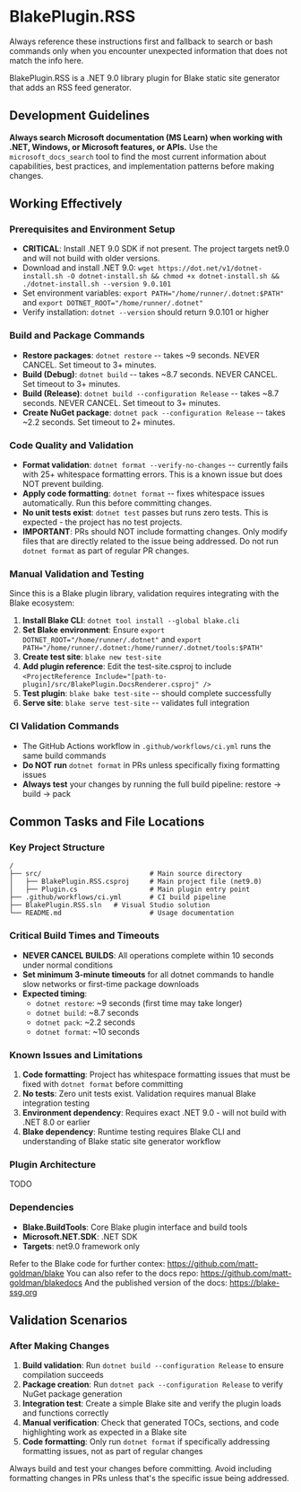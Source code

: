 # BlakePlugin.RSS

Always reference these instructions first and fallback to search or bash commands only when you encounter unexpected information that does not match the info here.

BlakePlugin.RSS is a .NET 9.0 library plugin for Blake static site generator that adds an RSS feed generator.

## Development Guidelines

**Always search Microsoft documentation (MS Learn) when working with .NET, Windows, or Microsoft features, or APIs.** Use the `microsoft_docs_search` tool to find the most current information about capabilities, best practices, and implementation patterns before making changes.

## Working Effectively

### Prerequisites and Environment Setup
- **CRITICAL**: Install .NET 9.0 SDK if not present. The project targets net9.0 and will not build with older versions.
- Download and install .NET 9.0: `wget https://dot.net/v1/dotnet-install.sh -O dotnet-install.sh && chmod +x dotnet-install.sh && ./dotnet-install.sh --version 9.0.101`
- Set environment variables: `export PATH="/home/runner/.dotnet:$PATH"` and `export DOTNET_ROOT="/home/runner/.dotnet"`
- Verify installation: `dotnet --version` should return 9.0.101 or higher

### Build and Package Commands
- **Restore packages**: `dotnet restore` -- takes ~9 seconds. NEVER CANCEL. Set timeout to 3+ minutes.
- **Build (Debug)**: `dotnet build` -- takes ~8.7 seconds. NEVER CANCEL. Set timeout to 3+ minutes.
- **Build (Release)**: `dotnet build --configuration Release` -- takes ~8.7 seconds. NEVER CANCEL. Set timeout to 3+ minutes.
- **Create NuGet package**: `dotnet pack --configuration Release` -- takes ~2.2 seconds. Set timeout to 2+ minutes.

### Code Quality and Validation
- **Format validation**: `dotnet format --verify-no-changes` -- currently fails with 25+ whitespace formatting errors. This is a known issue but does NOT prevent building.
- **Apply code formatting**: `dotnet format` -- fixes whitespace issues automatically. Run this before committing changes.
- **No unit tests exist**: `dotnet test` passes but runs zero tests. This is expected - the project has no test projects.
- **IMPORTANT**: PRs should NOT include formatting changes. Only modify files that are directly related to the issue being addressed. Do not run `dotnet format` as part of regular PR changes.

### Manual Validation and Testing
Since this is a Blake plugin library, validation requires integrating with the Blake ecosystem:

1. **Install Blake CLI**: `dotnet tool install --global blake.cli`
2. **Set Blake environment**: Ensure `export DOTNET_ROOT="/home/runner/.dotnet"` and `export PATH="/home/runner/.dotnet:/home/runner/.dotnet/tools:$PATH"`
3. **Create test site**: `blake new test-site`
4. **Add plugin reference**: Edit the test-site.csproj to include `<ProjectReference Include="[path-to-plugin]/src/BlakePlugin.DocsRenderer.csproj" />`
5. **Test plugin**: `blake bake test-site` -- should complete successfully
6. **Serve site**: `blake serve test-site` -- validates full integration

### CI Validation Commands
- The GitHub Actions workflow in `.github/workflows/ci.yml` runs the same build commands
- **Do NOT run** `dotnet format` in PRs unless specifically fixing formatting issues
- **Always test** your changes by running the full build pipeline: restore → build → pack

## Common Tasks and File Locations

### Key Project Structure
```
/
├── src/                           # Main source directory
│   ├── BlakePlugin.RSS.csproj     # Main project file (net9.0)
│   ├── Plugin.cs                  # Main plugin entry point
├── .github/workflows/ci.yml       # CI build pipeline
├── BlakePlugin.RSS.sln   # Visual Studio solution
└── README.md                      # Usage documentation
```

### Critical Build Times and Timeouts
- **NEVER CANCEL BUILDS**: All operations complete within 10 seconds under normal conditions
- **Set minimum 3-minute timeouts** for all dotnet commands to handle slow networks or first-time package downloads
- **Expected timing**:
  - `dotnet restore`: ~9 seconds (first time may take longer)
  - `dotnet build`: ~8.7 seconds  
  - `dotnet pack`: ~2.2 seconds
  - `dotnet format`: ~10 seconds

### Known Issues and Limitations
1. **Code formatting**: Project has whitespace formatting issues that must be fixed with `dotnet format` before committing
2. **No tests**: Zero unit tests exist. Validation requires manual Blake integration testing
3. **Environment dependency**: Requires exact .NET 9.0 - will not build with .NET 8.0 or earlier
4. **Blake dependency**: Runtime testing requires Blake CLI and understanding of Blake static site generator workflow

### Plugin Architecture
TODO

### Dependencies
- **Blake.BuildTools**: Core Blake plugin interface and build tools
- **Microsoft.NET.SDK**: .NET SDK
- **Targets**: net9.0 framework only

Refer to the Blake code for further contex: https://github.com/matt-goldman/blake
You can also refer to the docs repo: https://github.com/matt-goldman/blakedocs
And the published version of the docs: https://blake-ssg.org

## Validation Scenarios

### After Making Changes
1. **Build validation**: Run `dotnet build --configuration Release` to ensure compilation succeeds
2. **Package creation**: Run `dotnet pack --configuration Release` to verify NuGet package generation
3. **Integration test**: Create a simple Blake site and verify the plugin loads and functions correctly
4. **Manual verification**: Check that generated TOCs, sections, and code highlighting work as expected in a Blake site
5. **Code formatting**: Only run `dotnet format` if specifically addressing formatting issues, not as part of regular changes

Always build and test your changes before committing. Avoid including formatting changes in PRs unless that's the specific issue being addressed.